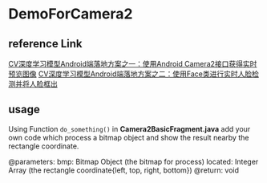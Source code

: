 # DemoForCamera2

## reference Link

[CV深度学习模型Android端落地方案之一：使用Android Camera2接口获得实时预览图像](https://blog.csdn.net/tonydandelion2014/article/details/85039451)
[CV深度学习模型Android端落地方案之二：使用Face类进行实时人脸检测并将人脸框出](https://blog.csdn.net/tonydandelion2014/article/details/85058178)

## usage
Using Function ```do_something()``` in **Camera2BasicFragment.java** add your own code which process a bitmap object and show the result nearby the rectangle coordinate.

@parameters:
	bmp: Bitmap Object (the bitmap for process)
	located: Integer Array (the rectangle coordinate{left, top, right, bottom})
@return: void

